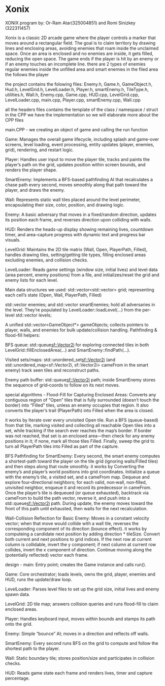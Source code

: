 # Xonix
XONIX
program by: Or-Ram Atar(325004851) and Romi Sinizkey (322311457)

Xonix is a classic 2D arcade game where the player controls a marker that moves around a rectangular field. The goal is to claim territory by drawing lines and enclosing areas, avoiding enemies that roam inside the unclaimed space. Once an area is enclosed and no enemies are inside, it gets filled, reducing the open space. The game ends if the player is hit by an enemy or if an enemy touches an incomplete line.
there are 2 types of enemies regular enemies inside the unfilled area and smart enemies in the filed area the follows the player


the project contains the folowing files: 
Enemy.h, Game.h, GameObject.h, Hud.h, LevelGrid.h, LevelLoader.h, Player.h, smartEnemy.h, TileType.h, utilities.h, Wall.h, Enemy.cpp, Game.cpp, HUD.cpp, LevelGrid.cpp, LevelLoader.cpp, main.cpp, Player.cpp, smartEnemy.cpp, Wall.cpp

all the headers files contains the template of the class / namespace / struct 
in the CPP we have the implementation so we will elaborate more about the CPP files

main.CPP - we creating an object of game and calling the run function

Game: Manages the overall game lifecycle, including splash and game-over screens, level loading, event processing, entity updates (player, enemies, grid), rendering, and restart logic. 

Player: Handles user input to move the player tile, tracks and paints the player’s path on the grid, updates position within screen bounds, and renders the player shape. 

SmartEnemy: Implements a BFS-based pathfinding AI that recalculates a chase path every second, moves smoothly along that path toward the player, and draws the enemy. 

Wall: Represents static wall tiles placed around the level perimeter, encapsulating their size, color, position, and drawing logic. 

Enemy: A basic adversary that moves in a fixed/random direction, updates its position each frame, and reverses direction upon colliding with walls. 

HUD: Renders the heads-up display showing remaining lives, countdown timer, and area-capture progress with dynamic text and progress bar visuals. 

LevelGrid: Maintains the 2D tile matrix (Wall, Open, PlayerPath, Filled), handles drawing tiles, setting/getting tile types, filling enclosed areas excluding enemies, and collision checks. 

LevelLoader: Reads game settings (window size, initial lives) and level data (area percent, enemy positions) from a file, and initializes/reset the grid and enemy lists for each level. 

Main data structures we used: 
std::vector<std::vector<TileType>> grid;
representing each cell’s state (Open, Wall, PlayerPath, Filled)

std::vector<Enemy> enemies; and std::vector<SmartEnemy> smartEnemies; hold all adversaries in the level. They’re populated by LevelLoader::loadLevel(...) from the per-level std::vector<LevelData> levels; 

A unified std::vector<GameObject*> gameObjects; collects pointers to player, walls, and enemies for bulk update/collision handling. 
Pathfinding & flood-fill helpers:

BFS queue: std::queue<sf::Vector2i> for exploring connected tiles in both LevelGrid::fillEnclosedArea(...) and SmartEnemy::findPath(...).

Visited sets/maps: std::unordered_set<sf::Vector2i> (and std::unordered_map<sf::Vector2i, sf::Vector2i> cameFrom in the smart enemy) track seen tiles and reconstruct paths.

Enemy path buffer:
std::queue<sf::Vector2i> path; inside SmartEnemy stores the sequence of grid‐coords to follow on its next moves.

special algorithms - 
Flood-Fill for Capturing Enclosed Areas: Converts any contiguous region of “Open” tiles that is fully surrounded (doesn’t touch the border) into “Filled” tiles, unless an enemy occupies that region. It also converts the player’s trail (PlayerPath) into Filled when the area is closed.

it works by Iterate over every unvisited Open tile.
Run a BFS (queue-based) from that tile, marking visited and collecting all reachable Open tiles into a set, while tracking if the search ever reaches the map’s border.
If border was not reached, that set is an enclosed area—then check for any enemy positions in it; if none, mark all those tiles Filled.
Finally, sweep the grid to turn all PlayerPath tiles into Filled as part of the capture.

BFS Pathfinding for SmartEnemy: Every second, the smart enemy computes a shortest-path toward the player on the tile grid (ignoring walls/Filled tiles) and then steps along that route smoothly.
it works by Converting the enemy’s and player’s world positions into grid coordinates.
Initialize a queue with the enemy’s tile, a visited set, and a cameFrom map.
Dequeue and explore four‐directional neighbors; for each valid, non‐wall, non‐filled, unvisited neighbor, enqueue it and record its predecessor in cameFrom.
Once the player’s tile is dequeued (or queue exhausted), backtrack via cameFrom to build the path vector, reverse it, and push into a std::queue<sf::Vector2i> path. During update, the enemy moves toward the front of this path until exhausted, then waits for the next recalculation.

Wall-Collision Reflection for Basic Enemy: Moves in a constant velocity vector; when that move would collide with a wall tile, reverses the corresponding component of its direction (bounce effect).
it works by computeing a candidate next position by adding direction * tileSize.
Convert both current and next positions to grid indices.
If the next row at current column is collidable, invert the y component; if next column at current row collides, invert the x component of direction.
Continue moving along the (potentially reflected) vector each frame.

design - 
main: Entry point; creates the Game instance and calls run().

Game: Core orchestrator; loads levels, owns the grid, player, enemies and HUD, runs the update/draw loop.

LevelLoader: Parses level files to set up the grid size, initial lives and enemy spawn data.

LevelGrid: 2D tile map; answers collision queries and runs flood-fill to claim enclosed areas.

Player: Handles keyboard input, moves within bounds and stamps its path onto the grid.

Enemy: Simple “bounce” AI; moves in a direction and reflects off walls.

SmartEnemy: Every second runs BFS on the grid to compute and follow the shortest path to the player.

Wall: Static boundary tile; stores position/size and participates in collision checks.

HUD: Reads game state each frame and renders lives, timer and capture percentage.
